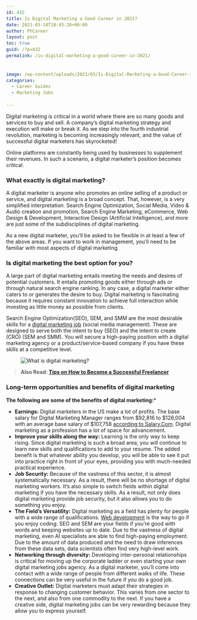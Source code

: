 ```yaml
---
id: 432
title: Is Digital Marketing a Good Career in 2021?
date: 2021-03-10T18:43:20+00:00
author: PhCareer
layout: post
toc: true
guid: /?p=432
permalink: /is-digital-marketing-a-good-career-in-2021/


image: /wp-content/uploads/2021/03/Is-Digital-Marketing-a-Good-Career-in-2021.jpg
categories:
  - Career Guides
  - Marketing Jobs
 
---
```

Digital marketing is critical in a world where there are so many goods and services to buy and sell. A company&#8217;s digital marketing strategy and execution will make or break it. As we step into the fourth industrial revolution, marketing is becoming increasingly relevant, and the value of successful digital marketers has skyrocketed!

Online platforms are constantly being used by businesses to supplement their revenues. In such a scenario, a digital marketer&#8217;s position becomes critical.

### **What exactly is digital marketing?**

A digital marketer is anyone who promotes an online selling of a product or service, and digital marketing is a broad concept. That, however, is a very simplified interpretation. Search Engine Optimization, Social Media, Video & Audio creation and promotion, Search Engine Marketing, eCommerce, Web Design & Development, Interactive Design (Artificial Intelligence), and more are just some of the subdisciplines of digital marketing.

As a new digital marketer, you&#8217;ll be asked to be flexible in at least a few of the above areas. If you want to work in management, you&#8217;ll need to be familiar with most aspects of digital marketing.

### **Is digital marketing the best option for you?**

A large part of digital marketing entails meeting the needs and desires of potential customers. It entails promoting goods either through ads or through natural search engine ranking. In any case, a digital marketer either caters to or generates the desire to buy. Digital marketing is fascinating because it requires constant innovation to achieve full interaction while investing as little money as possible from clients.

Search Engine Optimization(SEO), SEM, and SMM are the most desirable skills for a [digital marketing job](/most-popular-digital-marketing-jobs-in-the-united-states/) (social media management). These are designed to serve both the intent to buy (SEO) and the intent to create (CRO) (SEM and SMM). You will secure a high-paying position with a digital marketing agency or a product/service-based company if you have these skills at a competitive level.


<figure class="wp-block-image size-large is-resized">

<img loading="lazy" src="/wp-content/uploads/2021/03/digital-marketing-1024x524.jpg" alt="What is digital marketing?" class="wp-image-433" width="684" height="349" srcset="/wp-content/uploads/2021/03/digital-marketing-1024x524.jpg 1024w, /wp-content/uploads/2021/03/digital-marketing-300x154.jpg 300w, /wp-content/uploads/2021/03/digital-marketing-768x393.jpg 768w, /wp-content/uploads/2021/03/digital-marketing.jpg 1536w" sizes="(max-width: 684px) 100vw, 684px" /> </figure> 

<blockquote class="wp-block-quote">
  <p>
    <strong>Also Read: <a href="/tips-on-how-to-become-a-successful-freelancer/">Tips on How to Become a Successful Freelancer</a></strong>
  </p>
</blockquote>

### **Long-term opportunities and benefits of digital marketing**

**The following are some of the benefits of digital marketing:***

  * **Earnings:** Digital marketers in the US make a lot of profits. The base salary for Digital Marketing Manager ranges from $92,816 to $128,004 with an average base salary of $107,758 [according to Salary.Com](https://www.salary.com/research/salary/benchmark/digital-marketing-manager-salary#experienceyear). Digital marketing as a profession has a lot of space for advancement.
  * **Improve your skills along the way:** Learning is the only way to keep rising. Since digital marketing is such a broad area, you will continue to learn new skills and qualifications to add to your resume. The added benefit is that whatever ability you develop, you will be able to see it put into practice right in front of your eyes, providing you with much-needed practical experience.
  * **Job Security:** Because of the vastness of this sector, it is almost systematically necessary. As a result, there will be no shortage of digital marketing workers. It&#8217;s also simple to switch fields within digital marketing if you have the necessary skills. As a result, not only does digital marketing provide job security, but it also allows you to do something you enjoy.
  * **The Field&#8217;s Versatility:** Digital marketing as a field has plenty for people with a wide range of qualifications. [Web development](https://www.webdevpl.us) is the way to go if you enjoy coding. SEO and SEM are your fields if you&#8217;re good with words and keeping websites up to date. Due to the vastness of digital marketing, even AI specialists are able to find high-paying employment. Due to the amount of data produced and the need to draw inferences from these data sets, data scientists often find very high-level work.
  * **Networking through diversity:** Developing inter-personal relationships is critical for moving up the corporate ladder or even starting your own digital marketing jobs agency. As a digital marketer, you&#8217;ll come into contact with a wide range of people from different walks of life. These connections can be very useful in the future if you do a good job.
  * **Creative Outlet:** Digital marketers must adapt their strategies in response to changing customer behavior. This varies from one sector to the next, and also from one commodity to the next. If you have a creative side, digital marketing jobs can be very rewarding because they allow you to express yourself.
